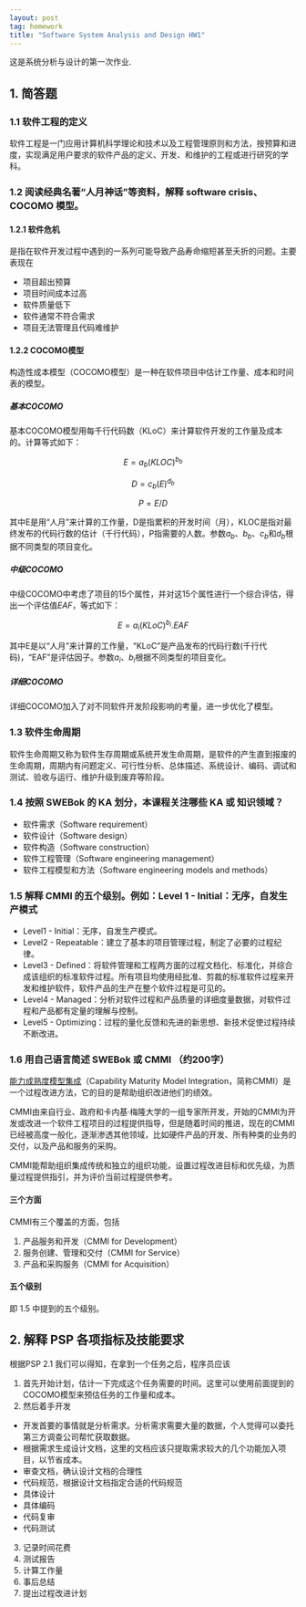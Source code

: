 ```yaml
---
layout: post
tag: homework
title: "Software System Analysis and Design HW1"
---
```

这是系统分析与设计的第一次作业.

## 1. 简答题
### 1.1 软件工程的定义
软件工程是一门应用计算机科学理论和技术以及工程管理原则和方法，按预算和进度，实现满足用户要求的软件产品的定义、开发、和维护的工程或进行研究的学科。

### 1.2 阅读经典名著“人月神话”等资料，解释 software crisis、COCOMO 模型。
#### 1.2.1 软件危机
是指在软件开发过程中遇到的一系列可能导致产品寿命缩短甚至夭折的问题。主要表现在
- 项目超出预算
- 项目时间成本过高
- 软件质量低下
- 软件通常不符合需求
- 项目无法管理且代码难维护

#### 1.2.2 COCOMO模型
构造性成本模型（COCOMO模型）是一种在软件项目中估计工作量、成本和时间表的模型。
##### 基本COCOMO
基本COCOMO模型用每千行代码数（KLoC）来计算软件开发的工作量及成本的。计算等式如下：

$$E = a_b(KLOC)^{b_b}$$

$$D = c_b(E)^{d_b}$$

$$P = E / D$$

其中E是用“人月”来计算的工作量，D是指累积的开发时间（月），KLOC是指对最终发布的代码行数的估计（千行代码），P指需要的人数。参数$a_b$、$b_b$、$c_b$和$d_b$根据不同类型的项目变化。
##### 中级COCOMO
中级COCOMO中考虑了项目的15个属性，并对这15个属性进行一个综合评估，得出一个评估值$EAF$，等式如下：

$$E = a_i(KLoC)^{b_i}.EAF$$

其中E是以“人月”来计算的工作量，“KLoC”是产品发布的代码行数(千行代码)，“EAF”是评估因子。参数$a_i$、$b_i$根据不同类型的项目变化。

##### 详细COCOMO
详细COCOMO加入了对不同软件开发阶段影响的考量，进一步优化了模型。

### 1.3 软件生命周期
软件生命周期又称为软件生存周期或系统开发生命周期，是软件的产生直到报废的生命周期，周期内有问题定义、可行性分析、总体描述、系统设计、编码、调试和测试、验收与运行、维护升级到废弃等阶段。

### 1.4 按照 SWEBok 的 KA 划分，本课程关注哪些 KA 或 知识领域？
- 软件需求（Software requirement）
- 软件设计（Software design）
- 软件构造（Software construction）
- 软件工程管理（Software engineering management）
- 软件工程模型和方法（Software engineering models and methods）

### 1.5 解释 CMMI 的五个级别。例如：Level 1 - Initial：无序，自发生产模式
- Level1 - Initial：无序，自发生产模式。
- Level2 - Repeatable：建立了基本的项目管理过程，制定了必要的过程纪律。
- Level3 - Defined：将软件管理和工程两方面的过程文档化、标准化，并综合成该组织的标准软件过程。所有项目均使用经批准、剪裁的标准软件过程来开发和维护软件，软件产品的生产在整个软件过程是可见的。
- Level4 - Managed：分析对软件过程和产品质量的详细度量数据，对软件过程和产品都有定量的理解与控制。
- Level5 - Optimizing：过程的量化反馈和先进的新思想、新技术促使过程持续不断改进。

### 1.6 用自己语言简述 SWEBok 或 CMMI （约200字）
[能力成熟度模型集成](https://zh.wikipedia.org/wiki/%E8%83%BD%E5%8A%9B%E6%88%90%E7%86%9F%E5%BA%A6%E6%A8%A1%E5%9E%8B%E9%9B%86%E6%88%90#%E6%A6%82%E8%BF%B0)（Capability Maturity Model Integration，简称CMMI）是一个过程改进方法，它的目的是帮助组织改进他们的绩效。

CMMI由来自行业、政府和卡内基·梅隆大学的一组专家所开发，开始的CMMI为开发或改进一个软件工程项目的过程提供指导，但是随着时间的推进，现在的CMMI已经被高度一般化，逐渐渗透其他领域，比如硬件产品的开发、所有种类的业务的交付，以及产品和服务的采购。

CMMI能帮助组织集成传统和独立的组织功能，设置过程改进目标和优先级，为质量过程提供指引，并为评价当前过程提供参考。
#### 三个方面
CMMI有三个覆盖的方面，包括
1. 产品服务和开发（CMMI for Development）
2. 服务创建、管理和交付（CMMI for Service）
3. 产品和采购服务（CMMI for Acquisition）

#### 五个级别
即 1.5 中提到的五个级别。

## 2. 解释 PSP 各项指标及技能要求
根据PSP 2.1 我们可以得知，在拿到一个任务之后，程序员应该
1. 首先开始计划，估计一下完成这个任务需要的时间。这里可以使用前面提到的COCOMO模型来预估任务的工作量和成本。
2. 然后着手开发
- 开发首要的事情就是分析需求。分析需求需要大量的数据，个人觉得可以委托第三方调查公司帮忙获取数据。
- 根据需求生成设计文档，这里的文档应该只提取需求较大的几个功能加入项目，以节省成本。
- 审查文档，确认设计文档的合理性
- 代码规范，根据设计文档指定合适的代码规范
- 具体设计
- 具体编码
- 代码复审
- 代码测试

3. 记录时间花费
4. 测试报告
5. 计算工作量
6. 事后总结
7. 提出过程改进计划
